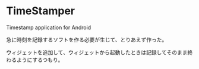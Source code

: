 # TimeStamper
Timestamp application for Android

急に時刻を記録するソフトを作る必要が生じて、とりあえず作った。

ウィジェットを追加して、ウィジェットから起動したときは記録してそのまま終わるようにするつもり。
